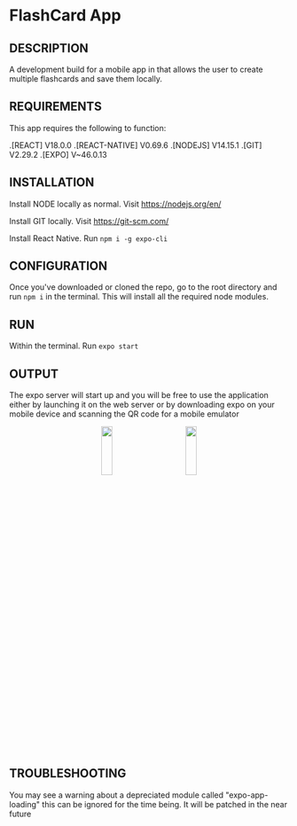 # FlashCard App

DESCRIPTION
-----------------------------------------------------------------------------------
A development build for a mobile app in that allows the user to create multiple flashcards and save them locally.



REQUIREMENTS
-----------------------------------------------------------------------------------
This app requires the following to function:

.[REACT] V18.0.0
.[REACT-NATIVE] V0.69.6
.[NODEJS] V14.15.1
.[GIT] V2.29.2
.[EXPO] V~46.0.13



INSTALLATION
-----------------------------------------------------------------------------------
Install NODE locally as normal. Visit 
https://nodejs.org/en/

Install GIT locally. Visit 
https://git-scm.com/

Install React Native. Run
`npm i -g expo-cli`



CONFIGURATION
----------------------------------------------------------------------------------
Once you've downloaded or cloned the repo, go to the root directory 
and run `npm i` in the terminal. This will install all the required node modules.



RUN
----------------------------------------------------------------------------------
Within the terminal. Run 
`expo start`



OUTPUT
----------------------------------------------------------------------------------
The expo server will start up and you will be free to use the 
application either by launching it on the web server or by downloading expo on your mobile device
and scanning the QR code for a mobile emulator

<div align="center">
<img src="https://user-images.githubusercontent.com/58669882/193310955-63b5b58b-44cb-40ac-869f-5e6011521681.jpg" width="20%" height="15%">
&nbsp;
&nbsp;
&nbsp;
&nbsp;
&nbsp;
&nbsp;
<img src="https://user-images.githubusercontent.com/58669882/193311112-763ccfe1-ed53-43b2-bd13-da897124edfa.jpg" width="20%" height="15%">
</div>



TROUBLESHOOTING
---------------------------------------------------------------------------------
You may see a warning about a depreciated module called "expo-app-loading" this can be ignored for the time being.
It will be patched in the near future
